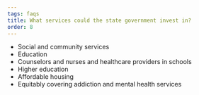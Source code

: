 ```yaml
---
tags: faqs
title: What services could the state government invest in?
order: 8
---
```


- Social and community services
- Education
- Counselors and nurses and healthcare providers in schools
- Higher education
- Affordable housing
- Equitably covering addiction and mental health services
